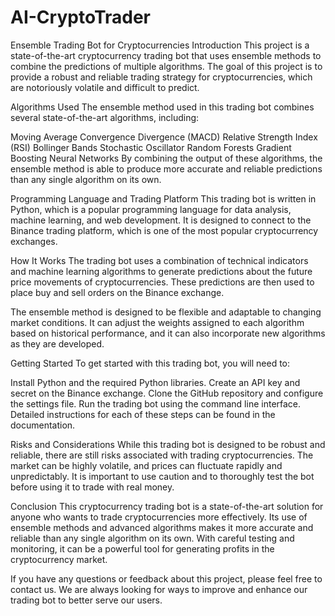 # AI-CryptoTrader
Ensemble Trading Bot for Cryptocurrencies
Introduction
This project is a state-of-the-art cryptocurrency trading bot that uses ensemble methods to combine the predictions of multiple algorithms. The goal of this project is to provide a robust and reliable trading strategy for cryptocurrencies, which are notoriously volatile and difficult to predict.

Algorithms Used
The ensemble method used in this trading bot combines several state-of-the-art algorithms, including:

Moving Average Convergence Divergence (MACD)
Relative Strength Index (RSI)
Bollinger Bands
Stochastic Oscillator
Random Forests
Gradient Boosting
Neural Networks
By combining the output of these algorithms, the ensemble method is able to produce more accurate and reliable predictions than any single algorithm on its own.

Programming Language and Trading Platform
This trading bot is written in Python, which is a popular programming language for data analysis, machine learning, and web development. It is designed to connect to the Binance trading platform, which is one of the most popular cryptocurrency exchanges.

How It Works
The trading bot uses a combination of technical indicators and machine learning algorithms to generate predictions about the future price movements of cryptocurrencies. These predictions are then used to place buy and sell orders on the Binance exchange.

The ensemble method is designed to be flexible and adaptable to changing market conditions. It can adjust the weights assigned to each algorithm based on historical performance, and it can also incorporate new algorithms as they are developed.

Getting Started
To get started with this trading bot, you will need to:

Install Python and the required Python libraries.
Create an API key and secret on the Binance exchange.
Clone the GitHub repository and configure the settings file.
Run the trading bot using the command line interface.
Detailed instructions for each of these steps can be found in the documentation.

Risks and Considerations
While this trading bot is designed to be robust and reliable, there are still risks associated with trading cryptocurrencies. The market can be highly volatile, and prices can fluctuate rapidly and unpredictably. It is important to use caution and to thoroughly test the bot before using it to trade with real money.

Conclusion
This cryptocurrency trading bot is a state-of-the-art solution for anyone who wants to trade cryptocurrencies more effectively. Its use of ensemble methods and advanced algorithms makes it more accurate and reliable than any single algorithm on its own. With careful testing and monitoring, it can be a powerful tool for generating profits in the cryptocurrency market.

If you have any questions or feedback about this project, please feel free to contact us. We are always looking for ways to improve and enhance our trading bot to better serve our users.
